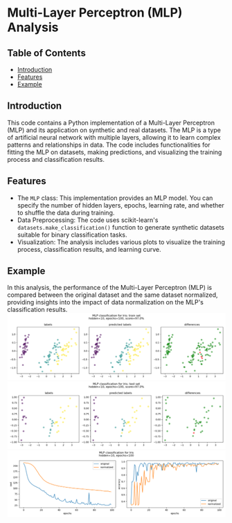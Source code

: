 # Multi-Layer Perceptron (MLP) Analysis

## Table of Contents

   - [Introduction](#introduction)
   - [Features](#features)
   - [Example](#example)

## Introduction
This code contains a Python implementation of a Multi-Layer Perceptron (MLP) and its application on synthetic and real datasets. The MLP is a type of artificial neural network with multiple layers, allowing it to learn complex patterns and relationships in data. The code includes functionalities for fitting the MLP on datasets, making predictions, and visualizing the training process and classification results.

## Features

- The `MLP` class: This implementation provides an MLP model. You can specify the number of hidden layers, epochs, learning rate, and whether to shuffle the data during training.
- Data Preprocessing: The code uses scikit-learn's `datasets.make_classification()` function to generate synthetic datasets suitable for binary classification tasks.
- Visualization: The analysis includes various plots to visualize the training process, classification results, and learning curve.

## Example
In this analysis, the performance of the Multi-Layer Perceptron (MLP) is compared between the original dataset and the same dataset normalized, providing insights into the impact of data normalization on the MLP's classification results.
![Iris train](iris_train.png)
![Iris test](iris_test.png)
![Iris comp](iris_learn_compare.png)